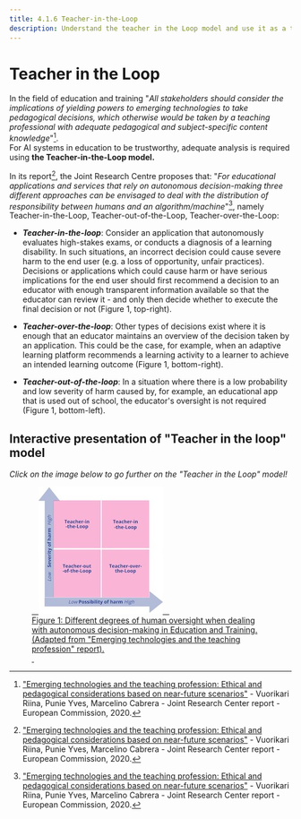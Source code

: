 ```yaml
---
title: 4.1.6 Teacher-in-the-Loop
description: Understand the teacher in the Loop model and use it as a tool to promote “users in control” for AI systems in Education
---
```

# Teacher in the Loop

In the field of education and training "*All stakeholders should consider the implications of yielding powers to emerging technologies to take pedagogical decisions, which otherwise would be taken by a teaching professional with adequate pedagogical and subject-specific content knowledge*"[^1].  
For AI systems in education to be trustworthy, adequate analysis is required using **the Teacher-in-the-Loop model.**

In its report[^1], the Joint Research Centre proposes that: "*For educational applications and services that rely on autonomous decision-making three different approaches can be envisaged to deal with the distribution of responsibility between humans and an algorithm/machine*"[^1], namely Teacher-in-the-Loop, Teacher-out-of-the-Loop, Teacher-over-the-Loop:  

-  ***Teacher-in-the-loop***: Consider an application that autonomously evaluates high-stakes exams, or conducts a diagnosis of a learning disability. In such situations, an incorrect decision could cause severe harm to the end user (e.g. a loss of opportunity, unfair practices). Decisions or applications which could cause harm or have serious implications for the end user should first recommend a decision to an educator with enough transparent information available so that the educator can review it - and only then decide whether to execute the final decision or not (Figure 1, top-right).

-  ***Teacher-over-the-loop***: Other types of decisions exist where it is enough that an educator maintains an overview of the decision taken by an application. This could be the case, for example, when an adaptive learning platform recommends a learning activity to a learner to achieve an intended learning outcome (Figure 1, bottom-right).

-  ***Teacher-out-of-the-loop***: In a situation where there is a low probability and low severity of harm caused by, for example, an educational app that is used out of school, the educator's oversight is not required (Figure 1, bottom-left).

## Interactive presentation of "Teacher in the loop" model
_Click on the image below to go further on the "Teacher in the Loop" model!_

<a href="https://view.genial.ly/6336f61021d012001891e5f2" target="_blank">
<figure> 
  <img src="Images/Teacher-in-the-Loop-EN.jpg" alt="Teacher in the Loop Model representation" /> 
  <figcaption>Figure 1: Different degrees of human oversight when dealing with autonomous decision-making in Education and Training. (Adapted from "Emerging technologies and the teaching profession" report).</figcaption> 
</figure></a>  

[^1]: ["Emerging technologies and the teaching profession: Ethical and pedagogical considerations based on near-future scenarios"](https://publications.jrc.ec.europa.eu/repository/handle/JRC120183) - Vuorikari Riina, Punie Yves, Marcelino Cabrera - Joint Research Center report - European Commission, 2020.

